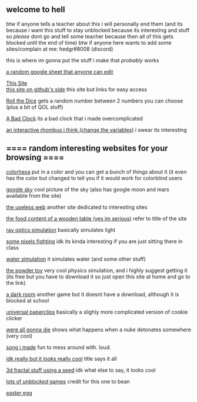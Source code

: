 ## welcome to hell

btw if anyone tells a teacher about this i will personally end them (and its because i want this stuff to stay unblocked because its interesting and stuff so *please* dont go and tell some teacher because then all of this gets blocked until the end of time)
btw if anyone here wants to add some sites/complain at me: hedgr#8008 (discord)

this is where im gonna put the stuff i make that *probably* works

[a random google sheet that anyone can edit](https://docs.google.com/spreadsheets/d/1iZABHQWZrLU6E-OBUmkvX-M_ttgbOU9n8Wr-ckXCHHE/edit?usp=sharing)


[This Site](https://hedgr.github.io)   
[this site on github's side](https://github.com/Hedgr/hedgr.github.io)
this site but links for easy access

[Roll the Dice](https://github.com/Hedgr/roll_the_dice)
gets a random number between 2 numbers you can choose (plus a bit of QOL stuff)

[A Bad Clock](https://github.com/Hedgr/time_test)
its a bad clock that i made overcomplicated

[an interactive rhombus i think (change the variables)](https://www.desmos.com/calculator/wqdto2lzqj)
i swear its interesting

## ==== random interesting websites for your browsing ====

[colorhexa](https://www.colorhexa.com/)
put in a color and you can get a bunch of things about it (it even has the color but changed to tell you if it would work for colorblind users

[google sky](https://google.com/sky)
cool picture of the sky (also has google moon and mars available from the site)

[the useless web](https://theuselessweb.com)
another site dedicated to interesting sites

[the food content of a wooden table (yes im serious)](https://www.myfitnesspal.com/food/calories/alfahores-196555419)
refer to title of the site

[ray optics simulation](https://ricktu288.github.io/ray-optics/simulator/)
basically simulates light

[some pixels fighting](https://pixelsfighting.com/)
idk its kinda interesting if you are just sitting there in class

[water simulation](https://www.escapemotions.com/experiments/fluid_water_3/)
it simulates water (and some other stuff)

[the powder toy](https://powdertoy.co.uk/)
very cool physics simulation, and i highly suggest getting it (its free but you have to download it so just open this site at home and go to the link)

[a dark room](https://adarkroom.doublespeakgames.com/)
another game but it doesnt have a download, although it is blocked at school

[universal paperclips](https://www.decisionproblem.com/paperclips/)
basically a slighly more complicated version of cookie clicker

[were all gonna die](https://outrider.org/nuclear-weapons/interactive/bomb-blast/)
shows what happens when a nuke detonates somewhere (very cool)

[song i made](https://musiclab.chromeexperiments.com/Song-Maker/song/6613628513419264)
fun to mess around with. loud.

[idk really but it looks really cool](https://epok.tech/work/tendrils/)
title says it all

[3d fractal stuff using a seed](http://www.hellochar.com/flame?name=the%20meaning%20of%20life)
idk what else to say, it looks cool

[lots of *unblocked* games](https://sites.google.com/site/unblockedgame911/)
credit for this one to bean





















































































































[easter egg](https://www.youtube.com/watch?v=dQw4w9WgXcQ)
